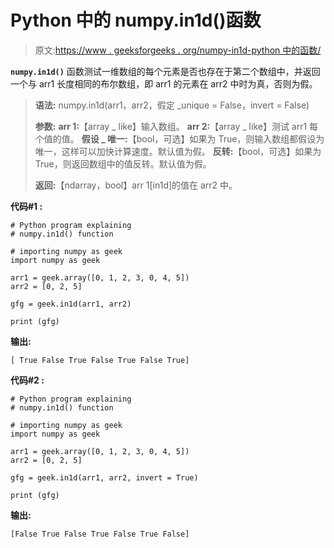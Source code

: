 # Python 中的 numpy.in1d()函数

> 原文:[https://www . geeksforgeeks . org/numpy-in1d-python 中的函数/](https://www.geeksforgeeks.org/numpy-in1d-function-in-python/)

**`numpy.in1d()`** 函数测试一维数组的每个元素是否也存在于第二个数组中，并返回一个与 arr1 长度相同的布尔数组，即 arr1 的元素在 arr2 中时为真，否则为假。

> **语法:** numpy.in1d(arr1，arr2，假定 _unique = False，invert = False)
> 
> **参数:**
> **arr 1:**【array _ like】输入数组。
> **arr 2:**【array _ like】测试 arr1 每个值的值。
> **假设 _ 唯一:**【bool，可选】如果为 True，则输入数组都假设为唯一，这样可以加快计算速度。默认值为假。
> **反转:**【bool，可选】如果为 True，则返回数组中的值反转。默认值为假。
> 
> **返回:**【ndarray，bool】arr 1[in1d]的值在 arr2 中。

**代码#1 :**

```
# Python program explaining
# numpy.in1d() function

# importing numpy as geek 
import numpy as geek 

arr1 = geek.array([0, 1, 2, 3, 0, 4, 5])
arr2 = [0, 2, 5]

gfg = geek.in1d(arr1, arr2)

print (gfg)
```

**输出:**

```
[ True False True False True False True]

```

**代码#2 :**

```
# Python program explaining
# numpy.in1d() function

# importing numpy as geek 
import numpy as geek 

arr1 = geek.array([0, 1, 2, 3, 0, 4, 5])
arr2 = [0, 2, 5]

gfg = geek.in1d(arr1, arr2, invert = True)

print (gfg)
```

**输出:**

```
[False True False True False True False]

```